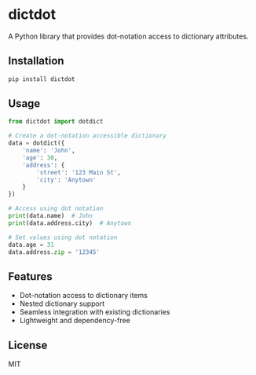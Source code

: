 # dictdot

A Python library that provides dot-notation access to dictionary attributes.

## Installation

```bash
pip install dictdot
```

## Usage

```python
from dictdot import dotdict

# Create a dot-notation accessible dictionary
data = dotdict({
    'name': 'John',
    'age': 30,
    'address': {
        'street': '123 Main St',
        'city': 'Anytown'
    }
})

# Access using dot notation
print(data.name)  # John
print(data.address.city)  # Anytown

# Set values using dot notation
data.age = 31
data.address.zip = '12345'
```

## Features

- Dot-notation access to dictionary items
- Nested dictionary support
- Seamless integration with existing dictionaries
- Lightweight and dependency-free

## License

MIT
